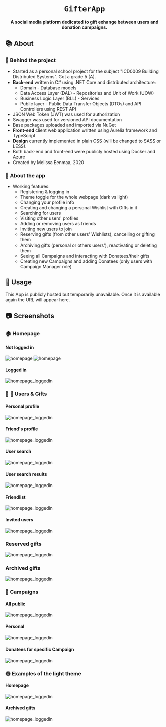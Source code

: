 <div align="center">
  <h1><code>GifterApp</code></h1>

  <strong>A social media platform dedicated to gift exhange between users and donation campaigns.</strong>
</div>

## 📚 About

### 🔧 Behind the project
* Started as a personal school project for the subject "ICD0009 Building Distributed Systems". Got a grade 5 (A).
* <strong>Back-end</strong> written in C# using .NET Core and distributed architecture:
  * Domain - Database models
  * Data Access Layer (DAL) - Repositories and Unit of Work (UOW)
  * Business Logic Layer (BLL) - Services
  * Public layer - Public Data Transfer Objects (DTOs) and API Controllers using REST API
* JSON Web Token (JWT) was used for authorization
* Swagger was used for versioned API documentation
* Base packages uploaded and imported via NuGet
* <strong>Front-end</strong> client web application written using Aurelia framework and TypeScript
* <strong>Design</strong> currently implemented in plain CSS (will be changed to SASS or LESS).
* Both back-end and front-end were publicly hosted using Docker and Azure
* Created by Melissa Eenmaa, 2020

### 🏁 About the app
* Working features:
  * Registering & logging in
  * Theme toggle for the whole webpage (dark vs light)
  * Changing your profile info
  * Creating and changing a personal Wishlist with Gifts in it
  * Searching for users
  * Visiting other users' profiles
  * Adding or removing users as friends
  * Inviting new users to join
  * Reserving gifts (from other users' Wishlists), cancelling or gifting them
  * Archiving gifts (personal or others users'), reactivating or deleting them
  * Seeing all Campaigns and interacting with Donatees/their gifts
  * Creating new Campaigns and adding Donatees (only users with Campaign Manager role)

## 🚴 Usage

This App is publicly hosted but temporarily unavailable. 
Once it is available again the URL will appear here.

## :camera: Screenshots

### :house: Homepage
#### Not logged in
![homepage](Documents/screenshots/homepage.png)
![homepage](Documents/screenshots/login.png)
#### Logged in
![homepage_loggedin](Documents/screenshots/homepage_loggedin.png)

### :dancer: :gift: Users & Gifts
#### Personal profile
![homepage_loggedin](Documents/screenshots/profile_personal.png)
#### Friend's profile
![homepage_loggedin](Documents/screenshots/profile_friend.png)
#### User search
![homepage_loggedin](Documents/screenshots/search.png)
#### User search results
![homepage_loggedin](Documents/screenshots/search_results.png)
#### Friendlist
![homepage_loggedin](Documents/screenshots/friendlist.png)
#### Invited users
![homepage_loggedin](Documents/screenshots/invited_users.png)
### Reserved gifts
![homepage_loggedin](Documents/screenshots/gifts_reserved.png)
### Archived gifts
![homepage_loggedin](Documents/screenshots/gifts_archived.png)

### :gift_heart: Campaigns
#### All public
![homepage_loggedin](Documents/screenshots/campaigns.png)
#### Personal
![homepage_loggedin](Documents/screenshots/campaigns_personal.png)
#### Donatees for specific Campaign
![homepage_loggedin](Documents/screenshots/campaign_donatees.png)

### :sun_with_face: Examples of the light theme
#### Homepage
![homepage_loggedin](Documents/screenshots/lighttheme_homepage.png)
#### Archived gifts
![homepage_loggedin](Documents/screenshots/lighttheme_gifts_archived.png)


